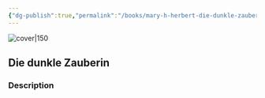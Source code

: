 ```yaml
---
{"dg-publish":true,"permalink":"/books/mary-h-herbert-die-dunkle-zauberin/","title":"\"Die dunkle Zauberin\"","tags":["Fantasy"]}
---
```




![cover|150](http://books.google.com/books/content?id=rjFBAAAACAAJ&printsec=frontcover&img=1&zoom=1&source=gbs_api)

## Die dunkle Zauberin

### Description


```